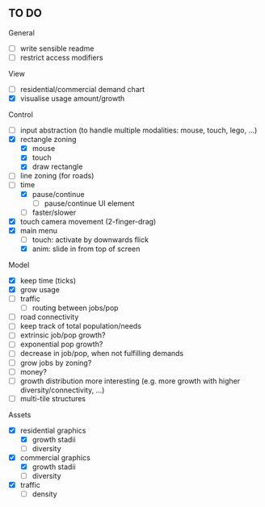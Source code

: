 ## TO DO

General
- [ ] write sensible readme
- [ ] restrict access modifiers

View
- [ ] residential/commercial demand chart
- [X] visualise usage amount/growth

Control
- [ ] input abstraction (to handle multiple modalities: mouse, touch, lego, ...)
- [X] rectangle zoning
  - [X] mouse
  - [X] touch
  - [X] draw rectangle
- [ ] line zoning (for roads)
- [ ] time
  - [X] pause/continue
    - [ ] pause/continue UI element
  - [ ] faster/slower
- [X] touch camera movement (2-finger-drag)
- [X] main menu
  - [ ] touch: activate by downwards flick
  - [X] anim: slide in from top of screen

Model
- [X] keep time (ticks)
- [X] grow usage
- [ ] traffic
  - [ ] routing between jobs/pop
- [ ] road connectivity
- [ ] keep track of total population/needs
- [ ] extrinsic job/pop growth?
- [ ] exponential pop growth?
- [ ] decrease in job/pop, when not fulfilling demands
- [ ] grow jobs by zoning?
- [ ] money?
- [ ] growth distribution more interesting (e.g. more growth with higher diversity/connectivity, ...)
- [ ] multi-tile structures

Assets
- [X] residential graphics
  - [X] growth stadii
  - [ ] diversity
- [X] commercial graphics
  - [X] growth stadii
  - [ ] diversity
- [X] traffic
  - [ ] density